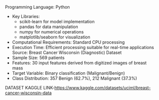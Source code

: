 Programming Language: Python
- Key Libraries:
  - scikit-learn for model implementation
  - pandas for data manipulation
  - numpy for numerical operations
  - matplotlib/seaborn for visualization
- Computational Requirements: Standard CPU processing
- Execution Time: Efficient processing suitable for real-time applications
Source: Breast Cancer Wisconsin (Diagnostic) Dataset
- Sample Size: 569 patients
- Features: 30 input features derived from digitized images of breast mass
- Target Variable: Binary classification (Malignant/Benign)
- Class Distribution: 357 Benign (62.7%), 212 Malignant (37.3%)

DATASET KAGGLE LINK-https://www.kaggle.com/datasets/uciml/breast-cancer-wisconsin-data
